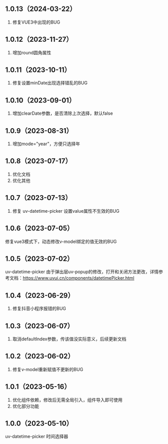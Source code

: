 ## 1.0.13（2024-03-22）
1. 修复VUE3中出现的BUG
## 1.0.12（2023-11-27）
1. 增加round圆角属性
## 1.0.11（2023-10-11）
1. 修复设置minDate出现选择错乱的BUG
## 1.0.10（2023-09-01）
1. 增加clearDate参数，是否清除上次选择，默认false
## 1.0.9（2023-08-31）
1. 增加mode="year"，方便只选择年
## 1.0.8（2023-07-17）
1. 优化文档
2. 优化其他
## 1.0.7（2023-07-13）
1. 修复 uv-datetime-picker 设置value属性不生效的BUG 
## 1.0.6（2023-07-05）
修复vue3模式下，动态修改v-model绑定的值无效的BUG
## 1.0.5（2023-07-02）
uv-datetime-picker  由于弹出层uv-popup的修改，打开和关闭方法更改，详情参考文档：https://www.uvui.cn/components/datetimePicker.html
## 1.0.4（2023-06-29）
1. 修复抖音小程序报错的BUG
## 1.0.3（2023-06-07）
1.  取消defaultIndex参数，传该值没实际意义，后续更新文档
## 1.0.2（2023-06-02）
1. 修复v-model重新赋值不更新的BUG
## 1.0.1（2023-05-16）
1. 优化组件依赖，修改后无需全局引入，组件导入即可使用
2. 优化部分功能
## 1.0.0（2023-05-10）
uv-datetime-picker 时间选择器
